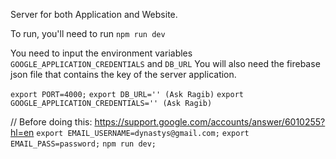 Server for both Application and Website.

To run, you'll need to run `npm run dev`

You need to input the environment variables `GOOGLE_APPLICATION_CREDENTIALS` and `DB_URL`
You will also need the firebase json file that contains the key of the server application.

`export PORT=4000;`
`export DB_URL='' (Ask Ragib)`
`export GOOGLE_APPLICATION_CREDENTIALS='' (Ask Ragib)`

// Before doing this: https://support.google.com/accounts/answer/6010255?hl=en
`export EMAIL_USERNAME=dynastys@gmail.com;`
`export EMAIL_PASS=password;`
`npm run dev;`
